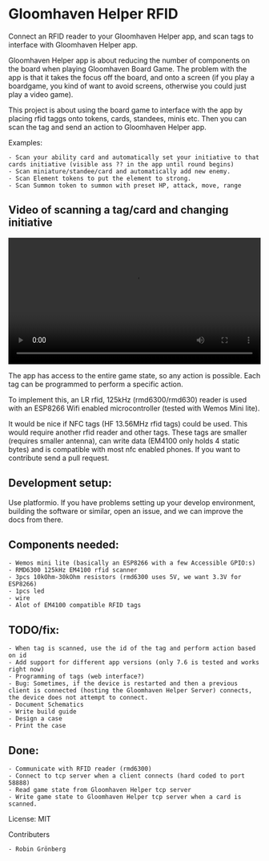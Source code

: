 Gloomhaven Helper RFID
=

Connect an RFID reader to your Gloomhaven Helper app, and scan tags to interface with Gloomhaven Helper app.

Gloomhaven Helper app is about reducing the number of components on the board when playing Gloomhaven Board Game. The problem with the app is that it takes the focus off the board, and onto a screen (if you play a boardgame, you kind of want to avoid screens, otherwise you could just play a video game).

This project is about using the board game to interface with the app by placing rfid taggs onto tokens, cards, standees, minis etc. Then you can scan the tag and send an action to Gloomhaven Helper app.

Examples:

    - Scan your ability card and automatically set your initiative to that cards initiative (visible ass ?? in the app until round begins)
    - Scan miniature/standee/card and automatically add new enemy.
    - Scan Element tokens to put the element to strong.
    - Scan Summon token to summon with preset HP, attack, move, range

Video of scanning a tag/card and changing initiative
-

<video style="width:100%" controls>
  <source src="https://seafile.robingronberg.se/seafhttp/files/1bea010c-1881-4e7d-bfbe-e064c62a860f/ghh_rfid.mp4" type="video/mp4">
  <source src="https://seafile.robingronberg.se/seafhttp/files/c277eec2-a163-4c1a-bc97-cdbea153e3cf/ghh_rfid.webm" type="video/webm">
Your browser does not support the video tag.
</video>

The app has access to the entire game state, so any action is possible. Each tag can be programmed to perform a specific action.

To implement this, an LR rfid, 125kHz (rmd6300/rmd630) reader is used with an ESP8266 Wifi enabled microcontroller (tested with Wemos Mini lite).

It would be nice if NFC tags (HF 13.56MHz rfid tags) could be used. This would require another rfid reader and other tags. These tags are smaller (requires smaller antenna), can write data (EM4100 only holds 4 static bytes) and is compatible with most nfc enabled phones. If you want to contribute send a pull request.

Development setup:
-

Use platformio. If you have problems setting up your develop environment, building the software or similar, open an issue, and we can improve the docs from there.

Components needed:
-
    - Wemos mini lite (basically an ESP8266 with a few Accessible GPIO:s)
    - RMD6300 125kHz EM4100 rfid scanner
    - 3pcs 10kOhm-30kOhm resistors (rmd6300 uses 5V, we want 3.3V for ESP8266)
    - 1pcs led
    - wire
    - Alot of EM4100 compatible RFID tags

TODO/fix:
-
    - When tag is scanned, use the id of the tag and perform action based on id
    - Add support for different app versions (only 7.6 is tested and works right now)
    - Programming of tags (web interface?)
    - Bug: Sometimes, if the device is restarted and then a previous client is connected (hosting the Gloomhaven Helper Server) connects, the device does not attempt to connect.
    - Document Schematics
    - Write build guide
    - Design a case
    - Print the case

Done:
-
    - Communicate with RFID reader (rmd6300)
    - Connect to tcp server when a client connects (hard coded to port 58888)
    - Read game state from Gloomhaven Helper tcp server
    - Write game state to Gloomhaven Helper tcp server when a card is scanned.

License: MIT

Contributers

    - Robin Grönberg
